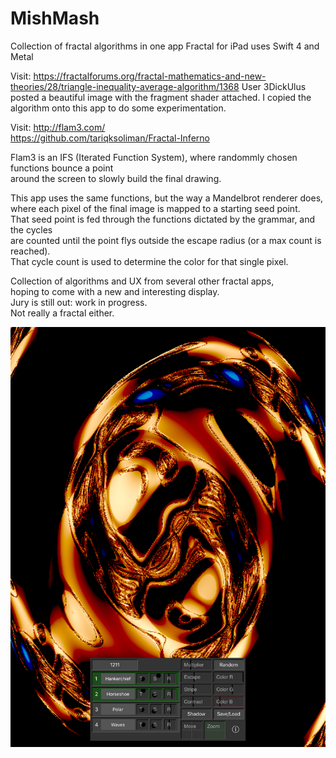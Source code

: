 # MishMash
Collection of fractal algorithms in one app
Fractal for iPad uses Swift 4 and Metal

Visit: https://fractalforums.org/fractal-mathematics-and-new-theories/28/triangle-inequality-average-algorithm/1368
User 3DickUlus posted a beautiful image with the fragment shader attached.
I copied the algorithm onto this app to do some experimentation.

Visit: http://flam3.com/ \
https://github.com/tariqksoliman/Fractal-Inferno

Flam3 is an IFS (Iterated Function System), where randommly chosen functions bounce a point \
around the screen to slowly build the final drawing.

This app uses the same functions, but the way a Mandelbrot renderer does, \
where each pixel of the final image is mapped to a starting seed point. \
That seed point is fed through the functions dictated by the grammar, and the cycles \
are counted until the point flys outside the escape radius (or a max count is reached). \
That cycle count is used to determine the color for that single pixel.

Collection of algorithms and UX from several other fractal apps,\
hoping to come with a new and interesting display.\
Jury is still out:  work in progress.\
Not really a fractal either. 

![Screenshot](screenshot.png)

